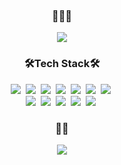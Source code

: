 <h3 align="center">
  🌝🌝🌝
</h3>

<p align="center">
  <img src="https://user-images.githubusercontent.com/55904021/125911713-c6bff8e5-9150-4fab-b092-f3af985367c0.png"/>
</p>

<h3 align="center">🛠Tech Stack🛠</h3>
<p align="center">
  <img src="https://img.shields.io/badge/GO-%2300add8?style=flat-square&logo=GO&logoColor=white"/>&nbsp;
  <img src="https://img.shields.io/badge/CSS-%231572b6?style=flat-square&logo=CSS3&logoColor=white"/>&nbsp;
  <img src="https://img.shields.io/badge/MySQL-%234479a1?style=flat-square&logo=MySQL&logoColor=white"/>&nbsp;
  <img src="https://img.shields.io/badge/python-%233571a3?style=flat-square&logo=python&logoColor=white"/>&nbsp;
  <img src="https://img.shields.io/badge/JAVA-%23007396?style=flat-square&logo=JAVA&logoColor=white"/>&nbsp;
  <img src="https://img.shields.io/badge/C-%23a8b9cc?style=flat-square&logo=C&logoColor=black"/>&nbsp;
  <img src="https://img.shields.io/badge/Eclipse-%232c2255?style=flat-square&logo=Eclipse%20IDE&logoColor=white"/>&nbsp;<br>
  <img src="https://img.shields.io/badge/Git-%23f05032?style=flat-square&logo=Git&logoColor=white"/>&nbsp;
  <img src="https://img.shields.io/badge/HTML-%23e34f26?style=flat-square&logo=HTML5&logoColor=white"/>&nbsp;
  <img src="https://img.shields.io/badge/JavaScript-%23f7df1e?style=flat-square&logo=JavaScript&logoColor=black"/>&nbsp;
  <img src="https://img.shields.io/badge/Spring-%236db33f?style=flat-square&logo=SPRING&logoColor=white"/>&nbsp;
  <img src="https://img.shields.io/badge/Android-%233ddc84?style=flat-square&logo=Android&logoColor=white"/>&nbsp;
</p>

<h3 align="center">🙋‍♀️</h3>
<p align="center">
  <a href="https://github.com/tjshee39">
    <img src="https://img.shields.io/badge/GitHub-%23181717?style=flat-square&logo=GitHub&logoColor=white">
  </a>
</p>


<!--
**tjshee39/tjshee39** is a ✨ _special_ ✨ repository because its `README.md` (this file) appears on your GitHub profile.

Here are some ideas to get you started:

- 🔭 I’m currently working on ...
- 🌱 I’m currently learning ...
- 👯 I’m looking to collaborate on ...
- 🤔 I’m looking for help with ...
- 💬 Ask me about ...
- 📫 How to reach me: ...
- 😄 Pronouns: ...
- ⚡ Fun fact: ...
-->
